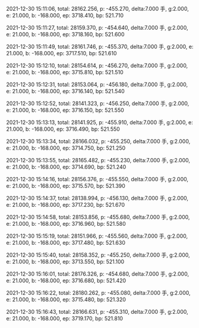 2021-12-30 15:11:06, total: 28162.256, p: -455.270, delta:7.000 手, g:2.000, e: 21.000, b: -168.000, ep: 3718.410, bp: 521.710

2021-12-30 15:11:27, total: 28159.370, p: -454.640, delta:7.000 手, g:2.000, e: 21.000, b: -168.000, ep: 3718.160, bp: 521.600

2021-12-30 15:11:49, total: 28161.746, p: -455.370, delta:7.000 手, g:2.000, e: 21.000, b: -168.000, ep: 3717.510, bp: 521.610

2021-12-30 15:12:10, total: 28154.614, p: -456.270, delta:7.000 手, g:2.000, e: 21.000, b: -168.000, ep: 3715.810, bp: 521.510

2021-12-30 15:12:31, total: 28153.064, p: -456.180, delta:7.000 手, g:2.000, e: 21.000, b: -168.000, ep: 3716.140, bp: 521.540

2021-12-30 15:12:52, total: 28141.323, p: -456.250, delta:7.000 手, g:2.000, e: 21.000, b: -168.000, ep: 3716.150, bp: 521.550

2021-12-30 15:13:13, total: 28141.925, p: -455.910, delta:7.000 手, g:2.000, e: 21.000, b: -168.000, ep: 3716.490, bp: 521.550

2021-12-30 15:13:34, total: 28166.032, p: -455.250, delta:7.000 手, g:2.000, e: 21.000, b: -168.000, ep: 3714.750, bp: 521.250

2021-12-30 15:13:55, total: 28165.482, p: -455.230, delta:7.000 手, g:2.000, e: 21.000, b: -168.000, ep: 3714.690, bp: 521.240

2021-12-30 15:14:16, total: 28156.376, p: -455.550, delta:7.000 手, g:2.000, e: 21.000, b: -168.000, ep: 3715.570, bp: 521.390

2021-12-30 15:14:37, total: 28138.994, p: -456.130, delta:7.000 手, g:2.000, e: 21.000, b: -168.000, ep: 3717.230, bp: 521.670

2021-12-30 15:14:58, total: 28153.856, p: -455.680, delta:7.000 手, g:2.000, e: 21.000, b: -168.000, ep: 3716.960, bp: 521.580

2021-12-30 15:15:19, total: 28151.966, p: -455.560, delta:7.000 手, g:2.000, e: 21.000, b: -168.000, ep: 3717.480, bp: 521.630

2021-12-30 15:15:40, total: 28158.352, p: -455.250, delta:7.000 手, g:2.000, e: 21.000, b: -168.000, ep: 3713.550, bp: 521.100

2021-12-30 15:16:01, total: 28176.326, p: -454.680, delta:7.000 手, g:2.000, e: 21.000, b: -168.000, ep: 3716.680, bp: 521.420

2021-12-30 15:16:22, total: 28180.262, p: -455.080, delta:7.000 手, g:2.000, e: 21.000, b: -168.000, ep: 3715.480, bp: 521.320

2021-12-30 15:16:43, total: 28166.631, p: -455.310, delta:7.000 手, g:2.000, e: 21.000, b: -168.000, ep: 3719.170, bp: 521.810